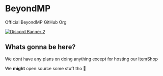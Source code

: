 # BeyondMP
Official BeyondMP GitHub Org

[![Discord Banner 2](https://discordapp.com/api/guilds/1097271368896217108/widget.png?style=banner2)](https://discord.gg/beyondmp)

## Whats gonna be here?
We dont have any plans on doing anything except for hosting our [ItemShop](https://github.com/BeyondMP/ItemShop)

We **might** open source some stuff tho 👀
